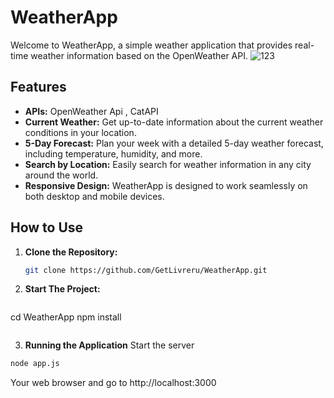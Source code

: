  # WeatherApp

Welcome to WeatherApp, a simple weather application that provides real-time weather information based on the OpenWeather API.
![123](https://github.com/GetLivreru/WeatherApp/assets/110306539/ea0d5233-76f9-426e-a92c-8f17a99ddd63)


## Features
- **APIs:** OpenWeather Api , CatAPI
- **Current Weather:** Get up-to-date information about the current weather conditions in your location.
- **5-Day Forecast:** Plan your week with a detailed 5-day weather forecast, including temperature, humidity, and more.
- **Search by Location:** Easily search for weather information in any city around the world.
- **Responsive Design:** WeatherApp is designed to work seamlessly on both desktop and mobile devices.

## How to Use

1. **Clone the Repository:**
   ```bash
   git clone https://github.com/GetLivreru/WeatherApp.git
   ```
2. **Start The Project:**
   ```bash
cd WeatherApp
npm install
```
```
3. **Running the Application**
Start the server
```bash
node app.js
```
Your web browser and go to http://localhost:3000
 
